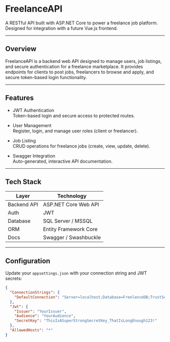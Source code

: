 # FreelanceAPI

A RESTful API built with ASP.NET Core to power a freelance job platform.  
Designed for integration with a future Vue.js frontend.

---

## Overview

FreelanceAPI is a backend web API designed to manage users, job listings, and secure authentication for a freelance marketplace. It provides endpoints for clients to post jobs, freelancers to browse and apply, and secure token-based login functionality.

---

## Features

- JWT Authentication  
  Token-based login and secure access to protected routes.

- User Management  
  Register, login, and manage user roles (client or freelancer).

- Job Listing  
  CRUD operations for freelance jobs (create, view, update, delete).

- Swagger Integration  
  Auto-generated, interactive API documentation.

---

## Tech Stack

| Layer        | Technology             |
|--------------|------------------------|
| Backend API  | ASP.NET Core Web API   |
| Auth         | JWT                    |
| Database     | SQL Server / MSSQL     |
| ORM          | Entity Framework Core  |
| Docs         | Swagger / Swashbuckle  |

---

## Configuration

Update your `appsettings.json` with your connection string and JWT secrets:

```json
{
  "ConnectionStrings": {
    "DefaultConnection": "Server=localhost;Database=FreelanceDB;TrustServerCertificate=True;Integrated Security=True;"
  },
  "Jwt": {
    "Issuer": "YourIssuer",
    "Audience": "YourAudience",
    "SecretKey": "ThisIsASuperStrongSecretKey_ThatIsLongEnough123!"
  },
  "AllowedHosts": "*"
}
